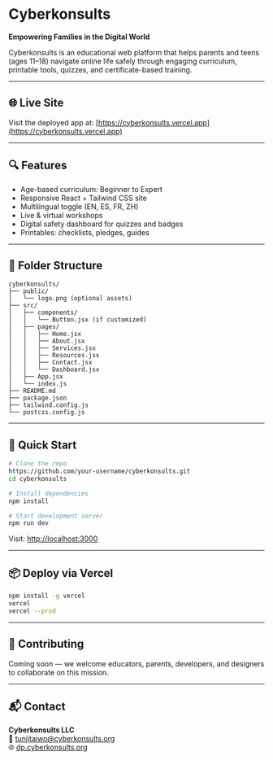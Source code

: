 # Cyberkonsults

**Empowering Families in the Digital World**

Cyberkonsults is an educational web platform that helps parents and teens (ages 11–18) navigate online life safely through engaging curriculum, printable tools, quizzes, and certificate-based training.

---

## 🌐 Live Site
Visit the deployed app at: [https://cyberkonsults.vercel.app](https://cyberkonsults.vercel.app)

---

## 🔍 Features
- Age-based curriculum: Beginner to Expert
- Responsive React + Tailwind CSS site
- Multilingual toggle (EN, ES, FR, ZH)
- Live & virtual workshops
- Digital safety dashboard for quizzes and badges
- Printables: checklists, pledges, guides

---

## 📁 Folder Structure
```
cyberkonsults/
├── public/
│   └── logo.png (optional assets)
├── src/
│   ├── components/
│   │   └── Button.jsx (if customized)
│   ├── pages/
│   │   ├── Home.jsx
│   │   ├── About.jsx
│   │   ├── Services.jsx
│   │   ├── Resources.jsx
│   │   ├── Contact.jsx
│   │   └── Dashboard.jsx
│   ├── App.jsx
│   └── index.js
├── README.md
├── package.json
├── tailwind.config.js
└── postcss.config.js

```

---

## 🚀 Quick Start
```bash
# Clone the repo
https://github.com/your-username/cyberkonsults.git
cd cyberkonsults

# Install dependencies
npm install

# Start development server
npm run dev
```

Visit: [http://localhost:3000](http://localhost:3000)

---

## 📦 Deploy via Vercel
```bash
npm install -g vercel
vercel
vercel --prod
```

---

## 🧩 Contributing
Coming soon — we welcome educators, parents, developers, and designers to collaborate on this mission.

---

## 📬 Contact
**Cyberkonsults LLC**  
📧 tunjitaiwo@cyberkonsults.org  
🌐 [dp.cyberkonsults.org](https://dp.cyberkonsults.org)
